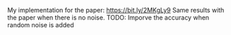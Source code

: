 My implementation for the paper: 
https://bit.ly/2MKgLy9
Same results with the paper when there is no noise.
TODO: Imporve the accuracy when random noise is added 
